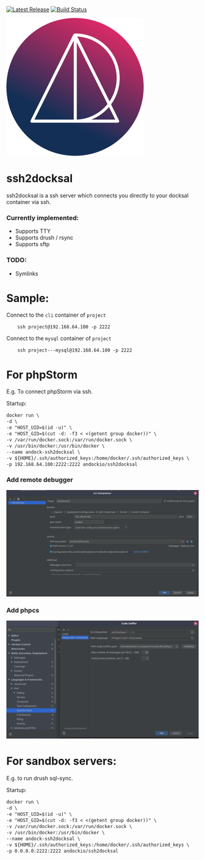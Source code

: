 [![Latest Release](https://img.shields.io/github/release/andock/ssh2docksal.svg?style=flat-square)](https://github.com/andock/ssh2docksal/releases/latest) [![Build Status](https://img.shields.io/travis/andock/ssh2docksal.svg?style=flat-square)](https://travis-ci.org/andock/ssh2docksal)

![alt text](images/logo_circle.svg "andock")
# ssh2docksal
ssh2docksal is a ssh server which connects you directly to your docksal container via ssh. 

### Currently implemented: 
* Supports TTY
* Supports drush / rsync
* Supports sftp
### TODO: 
* Symlinks

# Sample:

Connect to the `cli` container of `project`
```
    ssh project@192.168.64.100 -p 2222
```

Connect to the `mysql` container of `project`
```
    ssh project---mysql@192.168.64.100 -p 2222
```

# For phpStorm
E.g. To connect phpStorm via ssh.

Startup:
```
docker run \
-d \
-e "HOST_UID=$(id -u)" \
-e "HOST_GID=$(cut -d: -f3 < <(getent group docker))" \
-v /var/run/docker.sock:/var/run/docker.sock \
-v /usr/bin/docker:/usr/bin/docker \
--name andock-ssh2docksal \
-v ${HOME}/.ssh/authorized_keys:/home/docker/.ssh/authorized_keys \
-p 192.168.64.100:2222:2222 andockio/ssh2docksal
```

### Add remote debugger
![alt text](images/remote-interpreter.png "andock")

### Add phpcs
![alt text](images/phpcs.png "andock")
# For sandbox servers:
E.g. to run drush sql-sync.

Startup:
```
docker run \
-d \
-e "HOST_UID=$(id -u)" \
-e "HOST_GID=$(cut -d: -f3 < <(getent group docker))" \
-v /var/run/docker.sock:/var/run/docker.sock \
-v /usr/bin/docker:/usr/bin/docker \
--name andock-ssh2docksal \
-v ${HOME}/.ssh/authorized_keys:/home/docker/.ssh/authorized_keys \
-p 0.0.0.0:2222:2222 andockio/ssh2docksal 
```

